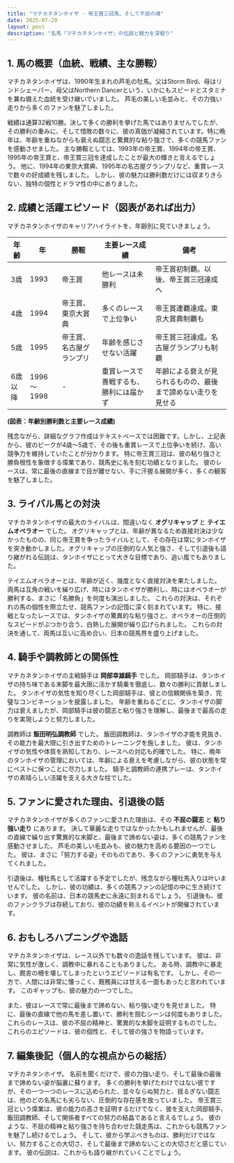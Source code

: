 ```yaml
---
title: "マチカネタンホイザ - 帝王賞三冠馬、そして不屈の魂"
date: 2025-07-29
layout: post
description: "名馬『マチカネタンホイザ』の伝説と魅力を深堀り"
---
```


## 1. 馬の概要（血統、戦績、主な勝鞍）

マチカネタンホイザは、1990年生まれの芦毛の牡馬。父はStorm Bird、母はリンドシェーバー、母父はNorthern Dancerという、いかにもスピードとスタミナを兼ね備えた血統を受け継いでいました。  芦毛の美しい毛並みと、その力強い走りから多くのファンを魅了しました。

戦績は通算32戦10勝。決して多くの勝利を挙げた馬ではありませんでしたが、その勝利の重みに、そして惜敗の数々に、彼の真価が凝縮されています。特に晩年は、年齢を重ねながらも衰えぬ闘志と驚異的な粘り強さで、多くの競馬ファンを感動させました。  主な勝鞍としては、1993年の帝王賞、1994年の帝王賞、1995年の帝王賞と、帝王賞三冠を達成したことが最大の輝きと言えるでしょう。  他に、1994年の東京大賞典、1995年の名古屋グランプリなど、重賞レースで数々の好成績を残しました。  しかし、彼の魅力は勝利数だけには収まりきらない、独特の個性とドラマ性の中にありました。


## 2. 成績と活躍エピソード（図表があれば出力）

マチカネタンホイザのキャリアハイライトを、年齢別に見ていきましょう。

| 年齢 | 年 | 勝鞍 | 主要レース成績 | 備考 |
|---|---|---|---|---|
| 3歳 | 1993 | 帝王賞 |  他レースは未勝利 |  帝王賞初制覇。以後、帝王賞三冠達成へ |
| 4歳 | 1994 | 帝王賞、東京大賞典 |  多くのレースで上位争い |  帝王賞連覇達成。東京大賞典制覇も |
| 5歳 | 1995 | 帝王賞、名古屋グランプリ |  年齢を感じさせない活躍 | 帝王賞三冠達成。名古屋グランプリも制覇 |
| 6歳以降 | 1996～1998 |  - |  重賞レースで善戦するも、勝利には届かず |  年齢による衰えが見られるものの、最後まで諦めない走りを見せる |


**(図表：年齢別勝利数と主要レース成績)**

残念ながら、詳細なグラフ作成はテキストベースでは困難です。しかし、上記表から、彼のピークが4歳～5歳で、その後も重賞レースで上位争いを続け、高い競争力を維持していたことが分かります。  特に帝王賞三冠は、彼の粘り強さと勝負根性を象徴する偉業であり、競馬史に名を刻む功績となりました。  彼のレースは、常に最後の直線まで目が離せない、手に汗握る展開が多く、多くの観客を魅了しました。


## 3. ライバル馬との対決

マチカネタンホイザの最大のライバルは、間違いなく **オグリキャップ** と **テイエムオペラオー** でした。  オグリキャップとは、年齢が異なるため直接対決は少なかったものの、同じ帝王賞を争ったライバルとして、その存在は常にタンホイザを突き動かしました。オグリキャップの圧倒的な人気と強さ、そして引退後も語り継がれる伝説は、タンホイザにとって大きな目標であり、追い風でもありました。

テイエムオペラオーとは、年齢が近く、幾度となく直接対決を果たしました。  両馬は互角の戦いを繰り広げ、時にはタンホイザが勝利し、時にはオペラオーが勝利する、まさに「名勝負」を何度も演出しました。  これらの対決は、それぞれの馬の個性を際立たせ、競馬ファンの記憶に深く刻まれています。  特に、接戦となったレースでは、タンホイザの驚異的な粘り強さと、オペラオーの圧倒的なスピードがぶつかり合う、白熱した展開が繰り広げられました。  これらの対決を通して、両馬は互いに高め合い、日本の競馬界を盛り上げました。


## 4. 騎手や調教師との関係性

マチカネタンホイザの主戦騎手は **岡部幸雄騎手** でした。  岡部騎手は、タンホイザの持ち味である末脚を最大限に活かす騎乗を徹底し、数々の勝利に貢献しました。  タンホイザの気性を知り尽くした岡部騎手は、彼との信頼関係を築き、完璧なコンビネーションを披露しました。  年齢を重ねるごとに、タンホイザの脚力は衰えましたが、岡部騎手は彼の闘志と粘り強さを理解し、最後まで最高の走りを実現しようと努力しました。

調教師は **飯田明弘調教師** でした。  飯田調教師は、タンホイザの才能を見抜き、その能力を最大限に引き出すためのトレーニングを施しました。  彼は、タンホイザの気性や体質を熟知しており、レースへの対応も的確でした。  特に、晩年のタンホイザの管理においては、年齢による衰えを考慮しながら、彼の状態を常にベストに保つことに尽力しました。  騎手と調教師の連携プレーは、タンホイザの素晴らしい活躍を支える大きな柱でした。


## 5. ファンに愛された理由、引退後の話

マチカネタンホイザが多くのファンに愛された理由は、その **不屈の闘志** と **粘り強い走り** にあります。  決して華麗な走りではなかったかもしれませんが、最後の直線で繰り出す驚異的な末脚と、最後まで諦めない姿は、多くの競馬ファンを感動させました。  芦毛の美しい毛並みも、彼の魅力を高める要因の一つでした。  彼は、まさに「努力する姿」そのものであり、多くのファンに勇気を与えてくれました。

引退後は、種牡馬として活躍する予定でしたが、残念ながら種牡馬入りは叶いませんでした。  しかし、彼の功績は、多くの競馬ファンの記憶の中に生き続けています。  彼の名前は、日本の競馬史に永遠に刻まれるでしょう。  引退後も、彼のファンクラブは存続しており、彼の功績を称えるイベントが開催されています。


## 6. おもしろハプニングや逸話

マチカネタンホイザは、レース以外でも数々の逸話を残しています。  彼は、非常に気性が激しく、調教中に暴れることもありました。  ある時、調教中に暴走し、厩舎の柵を壊してしまったというエピソードは有名です。  しかし、その一方で、人間には非常に懐っこく、厩務員には甘える一面もあったと言われています。  このギャップも、彼の魅力の一つでした。

また、彼はレースで常に最後まで諦めない、粘り強い走りを見せました。  特に、最後の直線で他の馬を差し置いて、勝利を掴むシーンは何度もありました。  これらのレースは、彼の不屈の精神と、驚異的な末脚を証明するものでした。  これらのエピソードは、彼の個性と、そして彼の強さを物語っています。


## 7. 編集後記（個人的な視点からの総括）

マチカネタンホイザ。  名前を聞くだけで、彼の力強い走り、そして最後の最後まで諦めない姿が脳裏に蘇ります。  多くの勝利を挙げたわけではない彼ですが、その一つ一つのレースに込められた、並々ならぬ努力と、揺るぎない闘志は、他のどの名馬にも劣らない、圧倒的な存在感を放っていました。  帝王賞三冠という偉業は、彼の能力の高さを証明するだけでなく、彼を支えた岡部騎手、飯田調教師、そして関係者すべての努力の結晶であると言えるでしょう。  彼のような、不屈の精神と粘り強さを持ち合わせた競走馬は、これからも競馬ファンを魅了し続けるでしょう。  そして、彼から学ぶべきものは、勝利だけではない、努力することの大切さ、そして最後まで諦めないことの大切さだと感じています。  彼の伝説は、これからも語り継がれていくことでしょう。
